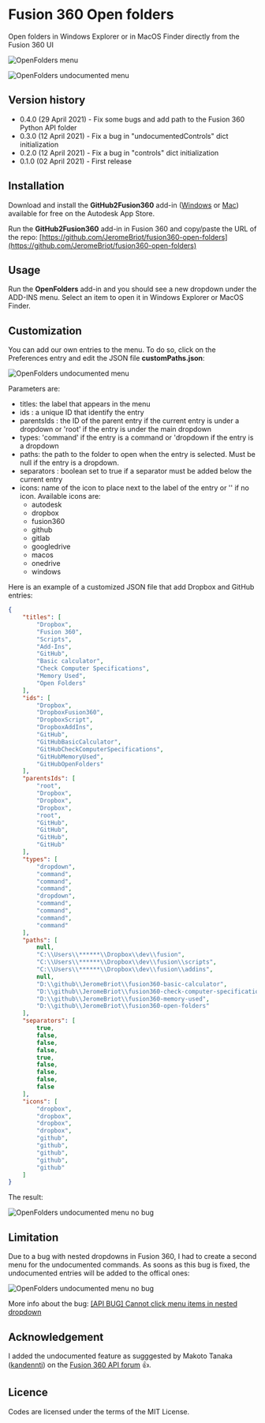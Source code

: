 # Fusion 360 Open folders
Open folders in Windows Explorer or in MacOS Finder directly from the Fusion 360 UI

![OpenFolders menu](./images/fusion-360-open-folders-01.png)

![OpenFolders undocumented menu](./images/fusion-360-open-folders-03.png)

## Version history
- 0.4.0 (29 April 2021) - Fix some bugs and add path to the Fusion 360 Python API folder
- 0.3.0 (12 April 2021) - Fix a bug in "undocumentedControls" dict initialization
- 0.2.0 (12 April 2021) - Fix a bug in "controls" dict initialization
- 0.1.0 (02 April 2021) - First release

## Installation

Download and install the **GitHub2Fusion360** add-in ([Windows](https://apps.autodesk.com/FUSION/fr/Detail/Index?id=789800822168335025&appLang=en&os=Win64) or [Mac](https://apps.autodesk.com/FUSION/fr/Detail/Index?id=789800822168335025&os=Mac&appLang=en)) available for free on the Autodesk App Store.

Run the **GitHub2Fusion360** add-in in Fusion 360 and copy/paste the URL of the repo: [https://github.com/JeromeBriot/fusion360-open-folders](https://github.com/JeromeBriot/fusion360-open-folders)

## Usage

Run the **OpenFolders** add-in and you should see a new dropdown under the ADD-INS menu. Select an item to open it in Windows Explorer or MacOS Finder.

## Customization

You can add our own entries to the menu. To do so, click on the Preferences entry and edit the JSON file **customPaths.json**:

![OpenFolders undocumented menu](./images/fusion-360-open-folders-05.png)

Parameters are:
* titles: the label that appears in the menu
* ids : a unique ID that identify the entry
* parentsIds : the ID of the parent entry if the current entry is under a dropdown or 'root' if the entry is under the main dropdown
* types: 'command' if the entry is a command or 'dropdown if the entry is a dropdown
* paths: the path to the folder to open when the entry is selected. Must be null if the entry is a dropdown.
* separators : boolean set to true if a separator must be added below the current entry
* icons: name of the icon to place next to the label of the entry or '' if no icon. Available icons are:
    * autodesk
    * dropbox
    * fusion360
    * github
    * gitlab
    * googledrive
    * macos
    * onedrive
    * windows

Here is an example of a customized JSON file that add Dropbox and GitHub entries:
```json
{
	"titles": [
		"Dropbox",
		"Fusion 360",
		"Scripts",
		"Add-Ins",
		"GitHub",
		"Basic calculator",
		"Check Computer Specifications",
		"Memory Used",
		"Open Folders"
	],
	"ids": [
		"Dropbox",
		"DropboxFusion360",
		"DropboxScript",
		"DropboxAddIns",
		"GitHub",
		"GitHubBasicCalculator",
		"GitHubCheckComputerSpecifications",
		"GitHubMemoryUsed",
		"GitHubOpenFolders"
	],
	"parentsIds": [
		"root",
		"Dropbox",
		"Dropbox",
		"Dropbox",
		"root",
		"GitHub",
		"GitHub",
		"GitHub",
		"GitHub"
	],
	"types": [
		"dropdown",
		"command",
		"command",
		"command",
		"dropdown",
		"command",
		"command",
		"command",
		"command"
	],
	"paths": [
		null,
		"C:\\Users\\******\\Dropbox\\dev\\fusion",
		"C:\\Users\\******\\Dropbox\\dev\\fusion\\scripts",
		"C:\\Users\\******\\Dropbox\\dev\\fusion\\addins",
		null,
		"D:\\github\\JeromeBriot\\fusion360-basic-calculator",
		"D:\\github\\JeromeBriot\\fusion360-check-computer-specifications",
		"D:\\github\\JeromeBriot\\fusion360-memory-used",
		"D:\\github\\JeromeBriot\\fusion360-open-folders"
	],
	"separators": [
		true,
		false,
		false,
		false,
		true,
		false,
		false,
		false,
		false
	],
	"icons": [
		"dropbox",
		"dropbox",
		"dropbox",
		"dropbox",
		"github",
		"github",
		"github",
		"github",
		"github"
	]
}
```

The result:

![OpenFolders undocumented menu no bug](./images/fusion-360-open-folders-02.png)

## Limitation

Due to a bug with nested dropdowns in Fusion 360, I had to create a second menu for the undocumented commands. As soons as this bug is fixed, the undocumented entries will be added to the offical ones:

![OpenFolders undocumented menu no bug](./images/fusion-360-open-folders-04.png)

More info about the bug: [[API BUG] Cannot click menu items in nested dropdown](https://forums.autodesk.com/t5/fusion-360-api-and-scripts/api-bug-cannot-click-menu-items-in-nested-dropdown/m-p/9669144#M10876)

## Acknowledgement
I added the undocumented feature as sugggested by Makoto Tanaka ([kandennti](https://forums.autodesk.com/t5/user/viewprofilepage/user-id/3787950)) on the [Fusion 360 API forum](https://forums.autodesk.com/t5/fusion-360-api-and-scripts/color-effect-for-head-up-display/m-p/10203555/highlight/true#M12997) :+1:.

## Licence

Codes are licensed under the terms of the MIT License.